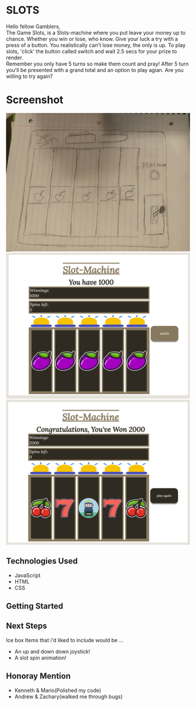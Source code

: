 # SLOTS
Hello fellow Gamblers, <br />
The Game Slots, is a Slots-machine where you put leave your money up to chance. Whether you win or lose, who know. Give your luck a try with a press of a button. You realistically can't lose money, the only is up. To play slots, 'click' the button called switch and wait 2.5 secs for your prize to render.  <br />
Remember you only have 5 turns so make them count and pray! After 5 turn you'll be presented with a grand total and an option to play agian. Are you willing to try again?

# Screenshot

<img src="wireframe/IMG-7851.jpeg">
<img src="wireframe/Screenshot 2022-07-08 012112.png">
<img src="wireframe/finished slots.png">

## Technologies Used

- JavaScript
- HTML
- CSS

## Getting Started

<a href="https://jesusi3.github.io/slots/"></a>

## Next Steps
Ice box Items that i'd liked to include would be ...<br />
- An up and down down joystick!<br />
- A slot spin animation!<br />

## Honoray Mention
- Kenneth & Mario(Polished my code)<br />
- Andrew & Zachary(walked me through bugs)
